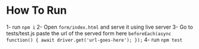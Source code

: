 # How To Run
1- run `npm i`
2- Open `form/index.html` and serve it using live server
3- Go to tests/test.js paste the url of the served form here 
    ```
    beforeEach(async function() {
        await driver.get('url-goes-here');
    });
    ```
4- run `npm test`